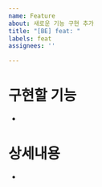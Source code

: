 ```yaml
---
name: Feature
about: 새로운 기능 구현 추가
title: "[BE] feat: "
labels: feat
assignees: ''

---
```


# 구현할 기능
- 
# 상세내용 
-

